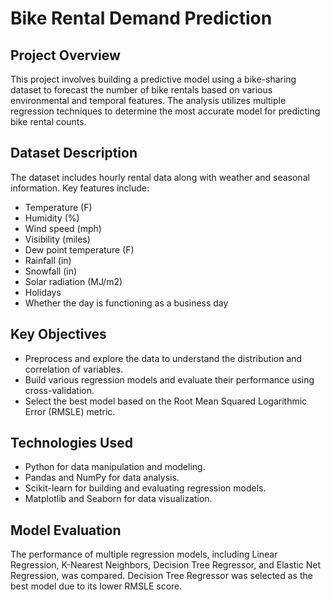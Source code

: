 # Bike Rental Demand Prediction

## Project Overview
This project involves building a predictive model using a bike-sharing dataset to forecast the number of bike rentals based on various environmental and temporal features. The analysis utilizes multiple regression techniques to determine the most accurate model for predicting bike rental counts.

## Dataset Description
The dataset includes hourly rental data along with weather and seasonal information. Key features include:
- Temperature (F)
- Humidity (%)
- Wind speed (mph)
- Visibility (miles)
- Dew point temperature (F)
- Rainfall (in)
- Snowfall (in)
- Solar radiation (MJ/m2)
- Holidays
- Whether the day is functioning as a business day

## Key Objectives
- Preprocess and explore the data to understand the distribution and correlation of variables.
- Build various regression models and evaluate their performance using cross-validation.
- Select the best model based on the Root Mean Squared Logarithmic Error (RMSLE) metric.

## Technologies Used
- Python for data manipulation and modeling.
- Pandas and NumPy for data analysis.
- Scikit-learn for building and evaluating regression models.
- Matplotlib and Seaborn for data visualization.

## Model Evaluation
The performance of multiple regression models, including Linear Regression, K-Nearest Neighbors, Decision Tree Regressor, and Elastic Net Regression, was compared. Decision Tree Regressor was selected as the best model due to its lower RMSLE score.

